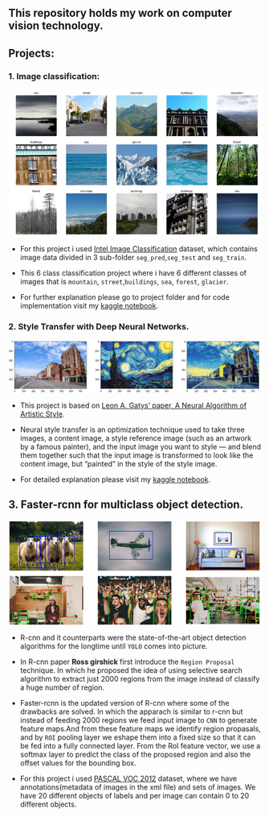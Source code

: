 ## This repository holds my work on computer vision technology.

## Projects:

### 1. Image classification:

![images](images/image_classification.jpg)

* For this project i used [Intel Image Classification](https://www.kaggle.com/puneet6060/intel-image-classification) dataset, which contains image data divided in 3 sub-folder `seg_pred`,`seg_test` and `seg_train`.

* This 6 class classification project where i have 6 different classes of images that is   `mountain`, `street`,`buildings`, `sea`, `forest`, `glacier`.

* For further explanation please go to project folder and for code implementation visit my [kaggle notebook](https://www.kaggle.com/billiemage/pytorch-use-pretrained-model).

### 2. Style Transfer with Deep Neural Networks.


![images](images/style_transfer.jpg)

* This project is based on [Leon A. Gatys’ paper, A Neural Algorithm of Artistic Style](https://arxiv.org/abs/1508.06576).

* Neural style transfer is an optimization technique used to take three images, a content image, a style reference image (such as an artwork by a famous painter), and the input image you want to style — and blend them together such that the input image is transformed to look like the content image, but “painted” in the style of the style image.

* For detailed explanation please visit my [kaggle notebook](https://www.kaggle.com/billiemage/style-transfer-with-deep-neural-networks).

## 3. Faster-rcnn for multiclass object detection.

![image](images/object-detection.jpg)

* R-cnn and it counterparts were the state-of-the-art object detection algorithms for the longtime until `YOLO` comes into picture.

* In R-cnn paper **Ross girshick** first introduce the `Region Proposal` technique. In which he proposed the idea of using selective search algorithm to extract just 2000 regions from the image instead of classify a huge number of region.

* Faster-rcnn is the updated version of R-cnn where some of the drawbacks are solved. In which the apparach is  similar to r-cnn but instead of feeding 2000 regions we feed input image to  `CNN` to generate feature maps.And from these feature maps we identify region propasals, and by  `ROI` pooling layer we eshape them into a fixed size so that it can be fed into a fully connected layer.
From the RoI feature vector, we use a softmax layer to predict the class of the proposed region and also the offset values for the bounding box.

* For this project i used [PASCAL VOC 2012](https://www.kaggle.com/huanghanchina/pascal-voc-2012) dataset, where we have annotations(metadata of images in the xml file) and sets of images. We have 20 different objects of labels and per image can contain 0 to 20 different objects.
